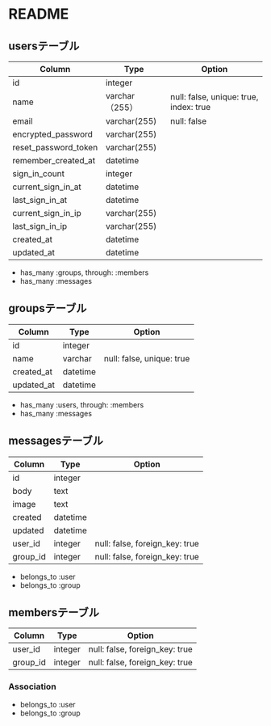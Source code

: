 # README

## usersテーブル
|Column|Type|Option|
|------|----|------|
|id|integer||
|name|varchar（255）|null: false, unique: true, index: true|
|email|varchar(255)|null: false|
|encrypted_password|varchar(255)||
|reset_password_token|varchar(255)||
|remember_created_at|datetime||
|sign_in_count|integer||
|current_sign_in_at|datetime||
|last_sign_in_at|datetime||
|current_sign_in_ip|varchar(255)||
|last_sign_in_ip|varchar(255)||
|created_at|datetime||
|updated_at|datetime||

- has_many :groups, through: :members
- has_many :messages

## groupsテーブル
|Column|Type|Option|
|------|----|------|
|id|integer||
|name|varchar|null: false, unique: true|
|created_at|datetime||
|updated_at|datetime||

- has_many :users, through: :members
- has_many :messages

## messagesテーブル
|Column|Type|Option|
|------|----|------|
|id|integer||
|body|text||
|image|text||
|created|datetime||
|updated|datetime||
|user_id|integer|null: false, foreign_key: true|
|group_id|integer|null: false, foreign_key: true|


- belongs_to :user
- belongs_to :group


## membersテーブル
|Column|Type|Option|
|------|----|------|
|user_id|integer|null: false, foreign_key: true|
|group_id|integer|null: false, foreign_key: true|

### Association
- belongs_to :user
- belongs_to :group

